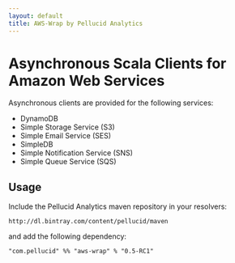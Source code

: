 ```yaml
---
layout: default
title: AWS-Wrap by Pellucid Analytics
---
```


# Asynchronous Scala Clients for Amazon Web Services

Asynchronous clients are provided for the following services:

 * DynamoDB
 * Simple Storage Service (S3)
 * Simple Email Service (SES)
 * SimpleDB
 * Simple Notification Service (SNS)
 * Simple Queue Service (SQS)

## Usage

Include the Pellucid Analytics maven repository in your resolvers:

    http://dl.bintray.com/content/pellucid/maven

and add the following dependency:

    "com.pellucid" %% "aws-wrap" % "0.5-RC1"
